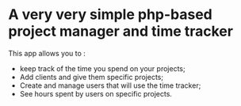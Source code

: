 # A very very simple php-based project manager and time tracker #

This app allows you to :

  * keep track of the time you spend on your projects;
  * Add clients and give them specific projects;
  * Create and manage users that will use the time tracker;
  * See hours spent by users on specific projects.